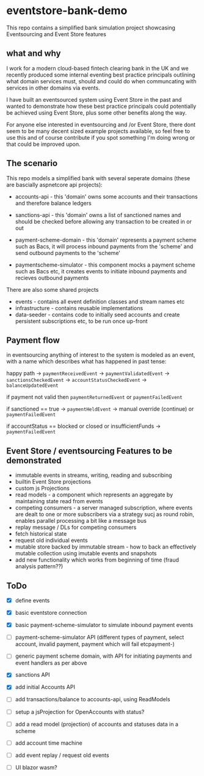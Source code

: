 # eventstore-bank-demo

This repo contains a simplified bank simulation project showcasing Eventsourcing and Event Store features

## what and why

I work for a modern cloud-based fintech clearing bank in the UK and we recently produced some internal eventing best practice principals outlining what domain services must, should and could do when communcating with services in other domains via events. 

I have built an eventsourced system using Event Store in the past and wanted to demonstrate how these best practice principals could potentially be achieved using Event Store, plus some other benefits along the way.

For anyone else interested in eventsourcing and /or Event Store, there dont seem to be many decent sized example projects available, so feel free to use this and of course contribute if you spot something I'm doing wrong or that could be improved upon.

## The scenario

This repo models a simplified bank with several seperate domains (these are bascially aspnetcore api projects):

* accounts-api - this 'domain' owns some accounts and their transactions and therefore balance ledgers
* sanctions-api - this 'domain' owns a list of sanctioned names and should be checked before allowing any transaction to be created in or out
* payment-scheme-domain - this 'domain' represents a payment scheme such as Bacs, it will process inbound payments from the 'scheme' and send outbound payments to the 'scheme'

* paymentscheme-simulator - this component mocks a payment scheme such as Bacs etc, it creates events to initiate inbound payments and recieves outbound payments

There are also some shared projects

* events - contains all event definition classes and stream names etc
* infrastructure - contains reusable implementations
* data-seeder - contains code to initially seed accounts and create persistent subscriptions etc, to be run once up-front

## Payment flow

in eventsourcing anything of interest to the system is modeled as an event, with a name which describes what has happened in past tense:

happy path -> `paymentReceivedEvent` -> `paymentValidatedEvent` -> `sanctionsCheckedEvent` -> `accountStatusCheckedEvent` -> `balanceUpdatedEvent`

if payment not valid then `paymentReturnedEvent` or `paymentFailedEvent`

if sanctioned == true -> `paymentHeldEvent` -> manual override (continue) or `paymentFailedEvent`

if accountStatus == blocked or closed or insufficientFunds -> `paymentFailedEvent`

## Event Store / eventsourcing Features to be demonstrated

* immutable events in streams, writing, reading and subscribing
* builtin Event Store projections
* custom js Projections
* read models - a component which represents an aggregate by maintaining state read from events
* competing consumers - a server managed subscription, where events are dealt to one or more subscribers via a strategy sucj as round robin, enables parallel processing a bit like a message bus
* replay message / DLs for competing consumers
* fetch historical state
* request old individual events
* mutable store backed by immutable stream - how to back an effectively mutable collection using imutable events and snapshots
* add new functionality which works from beginning of time (fraud analysis pattern??)

## ToDo

- [x] define events
- [x] basic eventstore connection
- [x] basic payment-scheme-simulator to simulate inbound payment events
- [ ] payment-scheme-simulator API (different types of payment, select account, invalid payment, payment which will fail etcpayment-)
- [ ] generic payment scheme domain, with API for initiating payments and event handlers as per above
- [x] sanctions API
- [x] add initial Accounts API
- [ ] add transactions/balance to accounts-api, using ReadModels
- [ ] setup a jsProjection for OpenAccounts with status?
- [ ] add a read model (projection) of accounts and statuses data in a scheme
- [ ] add account time machine
- [ ] add event replay / request old events
- [ ] UI blazor wasm?


